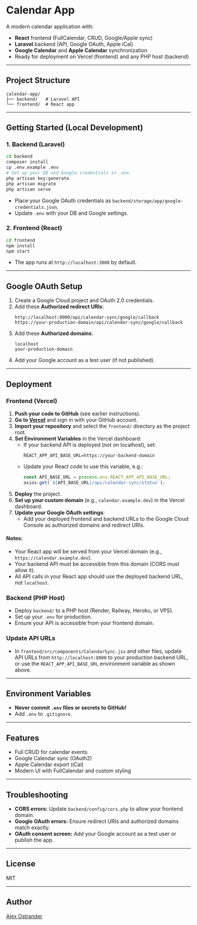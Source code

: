 # Calendar App

A modern calendar application with:
- **React** frontend (FullCalendar, CRUD, Google/Apple sync)
- **Laravel** backend (API, Google OAuth, Apple iCal)
- **Google Calendar** and **Apple Calendar** synchronization
- Ready for deployment on Vercel (frontend) and any PHP host (backend)

---

## Project Structure

```
calendar-app/
├── backend/   # Laravel API
└── frontend/  # React app
```

---

## Getting Started (Local Development)

### 1. Backend (Laravel)

```sh
cd backend
composer install
cp .env.example .env
# Set up your DB and Google credentials in .env
php artisan key:generate
php artisan migrate
php artisan serve
```

- Place your Google OAuth credentials as `backend/storage/app/google-credentials.json`.
- Update `.env` with your DB and Google settings.

### 2. Frontend (React)

```sh
cd frontend
npm install
npm start
```

- The app runs at `http://localhost:3000` by default.

---

## Google OAuth Setup

1. Create a Google Cloud project and OAuth 2.0 credentials.
2. Add these **Authorized redirect URIs**:
   ```
   http://localhost:8000/api/calendar-sync/google/callback
   https://your-production-domain/api/calendar-sync/google/callback
   ```
3. Add these **Authorized domains**:
   ```
   localhost
   your-production-domain
   ```
4. Add your Google account as a test user (if not published).

---

## Deployment

### Frontend (Vercel)

1. **Push your code to GitHub** (see earlier instructions).
2. **Go to [Vercel](https://vercel.com/)** and sign in with your GitHub account.
3. **Import your repository** and select the `frontend/` directory as the project root.
4. **Set Environment Variables** in the Vercel dashboard:
    - If your backend API is deployed (not on localhost), set:
      ```
      REACT_APP_API_BASE_URL=https://your-backend-domain
      ```
    - Update your React code to use this variable, e.g.:
      ```js
      const API_BASE_URL = process.env.REACT_APP_API_BASE_URL;
      axios.get(`${API_BASE_URL}/api/calendar-sync/status`);
      ```
5. **Deploy** the project.
6. **Set up your custom domain** (e.g., `calendar.example.dev`) in the Vercel dashboard.
7. **Update your Google OAuth settings**:
    - Add your deployed frontend and backend URLs to the Google Cloud Console as authorized domains and redirect URIs.

#### Notes:
- Your React app will be served from your Vercel domain (e.g., `https://calendar.example.dev`).
- Your backend API must be accessible from this domain (CORS must allow it).
- All API calls in your React app should use the deployed backend URL, not `localhost`.

### Backend (PHP Host)

- Deploy `backend/` to a PHP host (Render, Railway, Heroku, or VPS).
- Set up your `.env` for production.
- Ensure your API is accessible from your frontend domain.

### Update API URLs

- In `frontend/src/components/CalendarSync.jsx` and other files, update API URLs from `http://localhost:8000` to your production backend URL, or use the `REACT_APP_API_BASE_URL` environment variable as shown above.

---

## Environment Variables

- **Never commit `.env` files or secrets to GitHub!**
- Add `.env` to `.gitignore`.

---

## Features

- Full CRUD for calendar events
- Google Calendar sync (OAuth2)
- Apple Calendar export (iCal)
- Modern UI with FullCalendar and custom styling

---

## Troubleshooting

- **CORS errors:** Update `backend/config/cors.php` to allow your frontend domain.
- **Google OAuth errors:** Ensure redirect URIs and authorized domains match exactly.
- **OAuth consent screen:** Add your Google account as a test user or publish the app.

---

## License

MIT

---

## Author

[Alex Ostrander](https://github.com/AlexOstrander) 